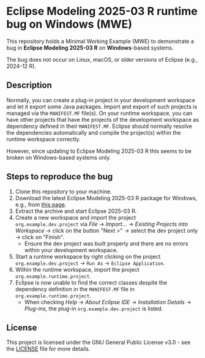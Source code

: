 # Eclipse Modeling 2025-03 R runtime bug on Windows (MWE)

This repository holds a Minimal Working Example (MWE) to demonstrate a bug in **Eclipse Modeling 2025-03 R** on **Windows**-based systems.

The bug does not occur on Linux, macOS, or older versions of Eclipse (e.g., 2024-12 R).

## Description

Normally, you can create a plug-in project in your development workspace and let it export some Java packages.
Import and export of such projects is managed via the `MANIFEST.MF` file(s).
On your runtime workspace, you can have other projects that have the projects of the development workspace as dependency defined in their `MANIFEST.MF`.
Eclipse should normally resolve the dependencies automatically and compile the project(s) within the runtime workspace correctly.

However, since updating to Eclipse Modeling 2025-03 R this seems to be broken on Windows-based systems only.

## Steps to reproduce the bug

1. Clone this repository to your machine.
2. Download the latest Eclipse Modeling 2025-03 R package for Windows, e.g., from [this page](https://www.eclipse.org/downloads/packages/release/2025-03/r/eclipse-modeling-tools).
3. Extract the archive and start Eclipse 2025-03 R.
4. Create a new workspace and import the project `org.example.dev.project` via *File* -> *Import...* -> *Existing Projects into Workspace* -> click on the button "Next >" -> select the dev project only -> click on "Finish".
    - Ensure the dev project was built properly and there are no errors within your development workspace.
5. Start a runtime workspace by right clicking on the project `org.example.dev.project` -> `Run As` -> `Eclipse Application`.
6. Within the runtime workspace, import the project `org.example.runtime.project`.
7. Eclipse is now unable to find the correct classes despite the dependency definition in the `MANIFEST.MF` file in `org.example.runtime.project`.
    - When checking *Help* -> *About Eclipse IDE* -> *Installation Details* -> *Plug-ins*, the plug-in `org.example.dev.project` is listed.

## License

This project is licensed under the GNU General Public License v3.0 - see the [LICENSE](LICENSE) file for more details.
